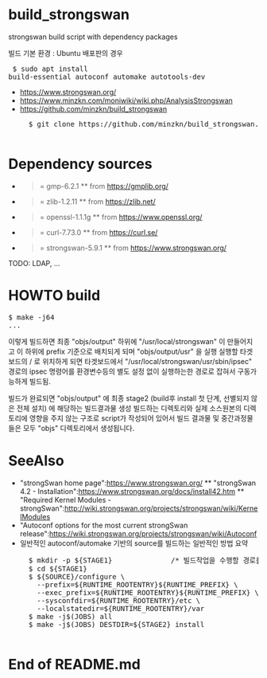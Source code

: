 # build_strongswan
strongswan build script with dependency packages

빌드 기본 환경 : Ubuntu 배포판의 경우
    <pre>
    $ sudo apt install build-essential autoconf automake autotools-dev
    </pre>

* https://www.strongswan.org/
* https://www.minzkn.com/moniwiki/wiki.php/AnalysisStrongswan
* https://github.com/minzkn/build_strongswan
	<pre>
	$ git clone https://github.com/minzkn/build_strongswan.git
	</pre>


Dependency sources
==================

* >= gmp-6.2.1
** from https://gmplib.org/
* >= zlib-1.2.11
** from https://zlib.net/
* >= openssl-1.1.1g
** from https://www.openssl.org/
* >= curl-7.73.0
** from https://curl.se/
* >= strongswan-5.9.1
** from https://www.strongswan.org/

TODO: LDAP, ...

HOWTO build
===========

<pre>
$ make -j64
...
</pre>

이렇게 빌드하면 최종 "objs/output" 하위에 "/usr/local/strongswan" 이 만들어지고 이 하위에 prefix 기준으로 배치되게 되며 "objs/output/usr" 을 실행 실행할 타겟 보드의 / 로 위치하게 되면 타겟보드에서 "/usr/local/strongswan/usr/sbin/ipsec" 경로의 ipsec 명령어를 환경변수등의 별도 설정 없이 실행하는한 경로로 잡혀서 구동가능하게 빌드됨.

빌드가 완료되면 "objs/output" 에 최종 stage2 (build후 install 첫 단계, 선별되지 않은 전체 설치) 에 해당하는 빌드결과물 생성
빌드하는 디렉토리와 실제 소스원본의 디렉토리에 영향을 주지 않는 구조로 script가 작성되어 있어서 빌드 결과물 및 중간과정물들은 모두 "objs" 디렉토리에서 생성됩니다.


SeeAlso
=======

* "strongSwan home page":https://www.strongswan.org/
** "strongSwan 4.2 - Installation":https://www.strongswan.org/docs/install42.htm
** "Required Kernel Modules - strongSwan":http://wiki.strongswan.org/projects/strongswan/wiki/KernelModules
* "Autoconf options for the most current strongSwan release":https://wiki.strongswan.org/projects/strongswan/wiki/Autoconf
* 일반적인 autoconf/automake 기반의 source를 빌드하는 일반적인 방법 요약
	<pre>
	$ mkdir -p ${STAGE1}              /* 빌드작업을 수행할 경로를 생성 */
	$ cd ${STAGE1}
	$ ${SOURCE}/configure \
	  --prefix=${RUNTIME_ROOTENTRY}${RUNTIME_PREFIX} \
	  --exec_prefix=${RUNTIME_ROOTENTRY}${RUNTIME_PREFIX} \
	  --sysconfdir=${RUNTIME_ROOTENTRY}/etc \
	  --localstatedir=${RUNTIME_ROOTENTRY}/var
	$ make -j$(JOBS) all
	$ make -j$(JOBS) DESTDIR=${STAGE2} install
	</pre>


# End of README.md
